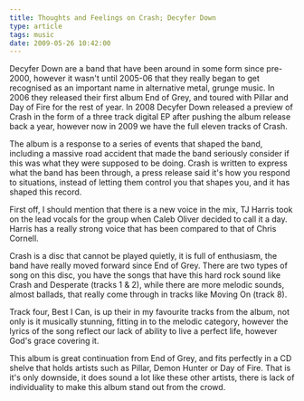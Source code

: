```yaml
---
title: Thoughts and Feelings on Crash; Decyfer Down
type: article
tags: music
date: 2009-05-26 10:42:00
---
```


Decyfer Down are a band that have been around in some form since pre-2000, however it wasn't until 2005-06 that they really began to get recognised as an important name in alternative metal, grunge music. In 2006 they released their first album End of Grey, and toured with Pillar and Day of Fire for the rest of year. In 2008 Decyfer Down released a preview of Crash in the form of a three track digital EP after pushing the album release back a year, however now in 2009 we have the full eleven tracks of Crash.

The album is a response to a series of events that shaped the band, including a massive road accident that made the band seriously consider if this was what they were supposed to be doing. Crash is written to express what the band has been through, a press release said it's how you respond to situations, instead of letting them control you that shapes you, and it has shaped this record.

First off, I should mention that there is a new voice in the mix, TJ Harris took on the lead vocals for the group when Caleb Oliver decided to call it a day. Harris has a really strong voice that has been compared to that of Chris Cornell.

Crash is a disc that cannot be played quietly, it is full of enthusiasm, the band have really moved forward since End of Grey. There are two types of song on this disc, you have the songs that have this hard rock sound like Crash and Desperate (tracks 1 &amp; 2), while there are more melodic sounds, almost ballads, that really come through in tracks like Moving On (track 8).

Track four, Best I Can, is up their in my favourite tracks from the album, not only is it musically stunning, fitting in to the melodic category, however the lyrics of the song reflect our lack of ability to live a perfect life, however God's grace covering it.

This album is great continuation from End of Grey, and fits perfectly in a CD shelve that holds artists such as Pillar, Demon Hunter or Day of Fire. That is it's only downside, it does sound a lot like these other artists, there is lack of individuality to make this album stand out from the crowd.
